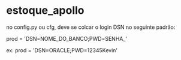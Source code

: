 # estoque_apollo
no config.py ou cfg, deve se colcar o login DSN no seguinte padrão: 

prod = 'DSN=NOME_DO_BANCO;PWD=SENHA_'

ex:
prod = 'DSN=ORACLE;PWD=12345Kevin'




